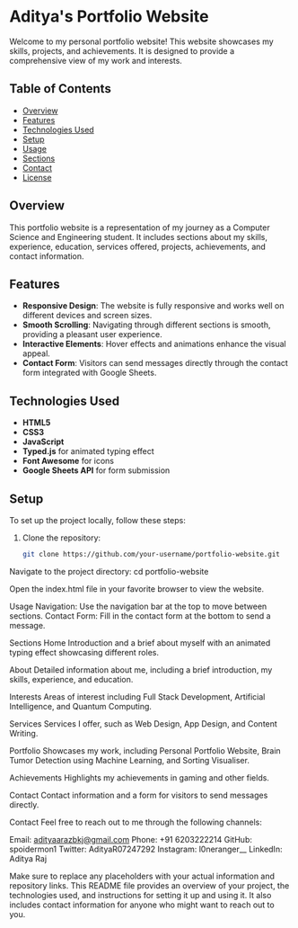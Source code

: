 # Aditya's Portfolio Website

Welcome to my personal portfolio website! This website showcases my skills, projects, and achievements. It is designed to provide a comprehensive view of my work and interests.

## Table of Contents
- [Overview](#overview)
- [Features](#features)
- [Technologies Used](#technologies-used)
- [Setup](#setup)
- [Usage](#usage)
- [Sections](#sections)
- [Contact](#contact)
- [License](#license)

## Overview
This portfolio website is a representation of my journey as a Computer Science and Engineering student. It includes sections about my skills, experience, education, services offered, projects, achievements, and contact information.

## Features
- **Responsive Design**: The website is fully responsive and works well on different devices and screen sizes.
- **Smooth Scrolling**: Navigating through different sections is smooth, providing a pleasant user experience.
- **Interactive Elements**: Hover effects and animations enhance the visual appeal.
- **Contact Form**: Visitors can send messages directly through the contact form integrated with Google Sheets.

## Technologies Used
- **HTML5**
- **CSS3**
- **JavaScript**
- **Typed.js** for animated typing effect
- **Font Awesome** for icons
- **Google Sheets API** for form submission

## Setup
To set up the project locally, follow these steps:
1. Clone the repository:
   ```bash
   git clone https://github.com/your-username/portfolio-website.git


Navigate to the project directory:  cd portfolio-website

Open the index.html file in your favorite browser to view the website.


Usage
Navigation: Use the navigation bar at the top to move between sections.
Contact Form: Fill in the contact form at the bottom to send a message.

Sections
Home
Introduction and a brief about myself with an animated typing effect showcasing different roles.

About
Detailed information about me, including a brief introduction, my skills, experience, and education.

Interests
Areas of interest including Full Stack Development, Artificial Intelligence, and Quantum Computing.

Services
Services I offer, such as Web Design, App Design, and Content Writing.

Portfolio
Showcases my work, including Personal Portfolio Website, Brain Tumor Detection using Machine Learning, and Sorting Visualiser.

Achievements
Highlights my achievements in gaming and other fields.

Contact
Contact information and a form for visitors to send messages directly.

Contact
Feel free to reach out to me through the following channels:

Email: adityaarazbkj@gmail.com
Phone: +91 6203222214
GitHub: spoidermon1
Twitter: AdityaR07247292
Instagram: l0neranger__
LinkedIn: Aditya Raj


Make sure to replace any placeholders with your actual information and repository links. This README file provides an overview of your project, the technologies used, and instructions for setting it up and using it. It also includes contact information for anyone who might want to reach out to you.
